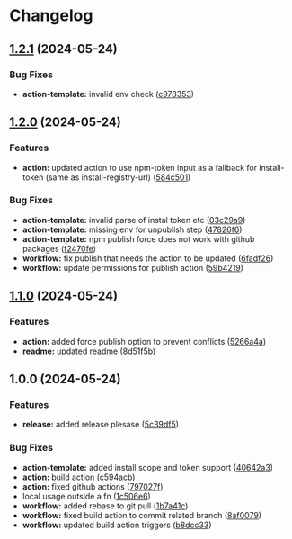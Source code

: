 # Changelog

## [1.2.1](https://github.com/alvelive/publish/compare/v1.2.0...v1.2.1) (2024-05-24)


### Bug Fixes

* **action-template:** invalid env check ([c978353](https://github.com/alvelive/publish/commit/c978353c2e73254345f75c98a883e91cc2cf90cd))

## [1.2.0](https://github.com/alvelive/publish/compare/v1.1.0...v1.2.0) (2024-05-24)


### Features

* **action:** updated action to use npm-token input as a fallback for install-token (same as install-registry-url) ([584c501](https://github.com/alvelive/publish/commit/584c501d606c7bb83691f63c8a1f3dc3f28bb4c7))


### Bug Fixes

* **action-template:** invalid parse of instal token etc ([03c29a9](https://github.com/alvelive/publish/commit/03c29a97417fee34e60665bf7557882498f559f1))
* **action-template:** missing env for unpublish step ([47826f6](https://github.com/alvelive/publish/commit/47826f62b04ec087bf2afef06f9010d25bf963d5))
* **action-template:** npm publish force does not work with github packages ([f2470fe](https://github.com/alvelive/publish/commit/f2470fe8033b0454388f8595ea09f1a0923f3419))
* **workflow:** fix publish that needs the action to be updated ([6fadf26](https://github.com/alvelive/publish/commit/6fadf2654c78819c4a709f07d76a701b9e4b9577))
* **workflow:** update permissions for publish action ([59b4219](https://github.com/alvelive/publish/commit/59b4219d88bf0c4c68259ed9996f9c55b05ad8e7))

## [1.1.0](https://github.com/alvelive/publish/compare/v1.0.0...v1.1.0) (2024-05-24)


### Features

* **action:** added force publish option to prevent conflicts ([5266a4a](https://github.com/alvelive/publish/commit/5266a4a84b1f618a2add267dfada53816bd4fc8b))
* **readme:** updated readme ([8d51f5b](https://github.com/alvelive/publish/commit/8d51f5ba74d7b991acb01f75978feb1d6a6d0db1))

## 1.0.0 (2024-05-24)


### Features

* **release:** added release plesase ([5c39df5](https://github.com/alvelive/publish/commit/5c39df5b05f458e0812589875d3a4c2e7125d795))


### Bug Fixes

* **action-template:** added install scope and token support ([40642a3](https://github.com/alvelive/publish/commit/40642a33569605c551a6addabd669f0b94e0c998))
* **action:** build action ([c594acb](https://github.com/alvelive/publish/commit/c594acb65057be93cc2b75e71b6ba96eb9fcfa38))
* **action:** fixed github actions ([797027f](https://github.com/alvelive/publish/commit/797027f208716328c8c6d4051854896fe5365291))
* local usage outside a fn ([1c506e6](https://github.com/alvelive/publish/commit/1c506e66749364c296ac8edc7b0ddded4b50af8f))
* **workflow:** added rebase to git pull ([1b7a41c](https://github.com/alvelive/publish/commit/1b7a41ce95873ab29a1d98f320e0098aade65a6b))
* **workflow:** fixed build action to commit related branch ([8af0079](https://github.com/alvelive/publish/commit/8af0079bbde4b0807e0c9d7737820f03e40340e2))
* **workflow:** updated build action triggers ([b8dcc33](https://github.com/alvelive/publish/commit/b8dcc33622d5a31ed13088bb2637b919354f3b5b))
